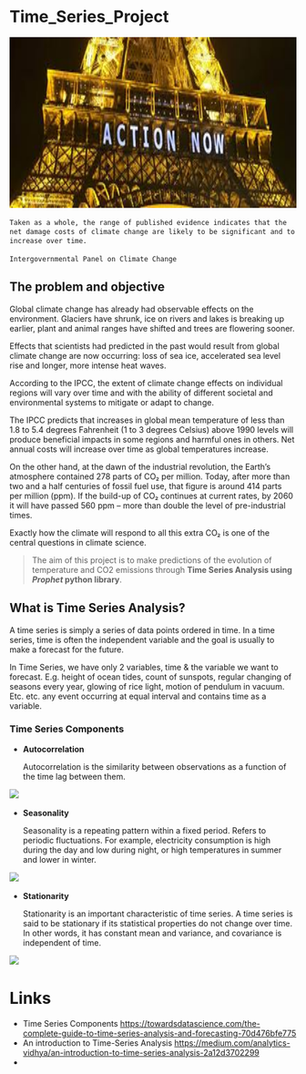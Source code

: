 # Time_Series_Project

<p align="center">
 <img src="https://github.com/AnaAGG/Time_Series_Project/blob/main/Images/main.jpeg" width="800" height="300" >
</p>

    Taken as a whole, the range of published evidence indicates that the net damage costs of climate change are likely to be significant and to increase over time.

    Intergovernmental Panel on Climate Change
 

## The problem and objective

Global climate change has already had observable effects on the environment. Glaciers have shrunk, ice on rivers and lakes is breaking up earlier, plant and animal ranges have shifted and trees are flowering sooner.

Effects that scientists had predicted in the past would result from global climate change are now occurring: loss of sea ice, accelerated sea level rise and longer, more intense heat waves.

According to the IPCC, the extent of climate change effects on individual regions will vary over time and with the ability of different societal and environmental systems to mitigate or adapt to change.

The IPCC predicts that increases in global mean temperature of less than 1.8 to 5.4 degrees Fahrenheit (1 to 3 degrees Celsius) above 1990 levels will produce beneficial impacts in some regions and harmful ones in others. Net annual costs will increase over time as global temperatures increase.

On the other hand, at the dawn of the industrial revolution, the Earth’s atmosphere contained 278 parts of CO₂ per million. Today, after more than two and a half centuries of fossil fuel use, that figure is around 414 parts per million (ppm). If the build-up of CO₂ continues at current rates, by 2060 it will have passed 560 ppm – more than double the level of pre-industrial times.

Exactly how the climate will respond to all this extra CO₂ is one of the central questions in climate science. 

> The aim of this project is to make predictions of the evolution of temperature and CO2 emissions through **Time Series Analysis using *Prophet* python library**.



## What is Time Series Analysis?

A time series is simply a series of data points ordered in time. In a time series, time is often the independent variable and the goal is usually to make a forecast for the future.

In Time Series, we have only 2 variables, time & the variable we want to forecast. E.g. height of ocean tides, count of sunspots, regular changing of seasons every year, glowing of rice light, motion of pendulum in vacuum. Etc. etc. any event occurring at equal interval and contains time as a variable.

### **Time Series Components**



- **Autocorrelation**

    Autocorrelation is the similarity between observations as a function of the time lag between them. 

<img src="https://github.com/AnaAGG/Workshops/blob/main/Time-Series-Prophet/Images/Correlation.png">

- **Seasonality**

    Seasonality is a repeating pattern within a fixed period. Refers to periodic fluctuations. For example, electricity consumption is high during the day and low during night, or high temperatures in summer and lower in winter.

<img src="https://github.com/AnaAGG/Workshops/blob/main/Time-Series-Prophet/Images/Seasonality.png">

- **Stationarity**

    Stationarity is an important characteristic of time series. A time series is said to be stationary if its statistical properties do not change over time. In other words, it has constant mean and variance, and covariance is independent of time.

<img src="https://github.com/AnaAGG/Workshops/blob/main/Time-Series-Prophet/Images/Stationarity.png">


# Links

- Time Series Components https://towardsdatascience.com/the-complete-guide-to-time-series-analysis-and-forecasting-70d476bfe775   
- An introduction to Time-Series Analysis https://medium.com/analytics-vidhya/an-introduction-to-time-series-analysis-2a12d3702299
- 

